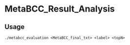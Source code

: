 # MetaBCC_Result_Analysis

## Usage 
```
./metabcc_evaluation <MetaBCC_final_txt> <label> <topN>  
```
